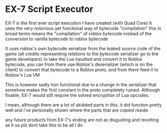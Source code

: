 # EX-7 Script Executor

EX-7 is the first ever script execution I have created (with Quad Core)
It uses the very notorious yet functional way of bytecode "compilation"
this in broad terms means the "compilation" of roblox bytecode instead of the conversion to vanilla bytecode to roblox bytecode

It uses roblox's own bytecode serializer from the leaked source code of the game (all credits representing relations to the bytecode serializer go to the game developers) to take the Lua inputted and convert it to Roblox bytecode, you can from there use Roblox's deserializer (which is on the client) to convert that bytecode to a Roblox proto, and from there feed it to Roblox's Lua VM

This is however sadly non functional due to a change in the serializer that somehow makes the first constant in the proto completely
ruined. Although fixable, EX-7 would still require the solved encryption of Lua opcodes.

I mean, although there are a lot of skidded parts in this, it did function pretty well and i've personally shown where the parts that are copied reside.

any future products from EX-7's ending are not as disgusting and revolting as it so plz dont take this to be all I do
